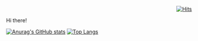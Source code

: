  <div align=right>
	
[![Hits](https://hits.seeyoufarm.com/api/count/incr/badge.svg?url=https%3A%2F%2Fgithub.com%2Fheesmile0310&count_bg=%23FFF78C&title_bg=%23555555&icon=github.svg&icon_color=%23E7E7E7&title=hits&edge_flat=false)](https://hits.seeyoufarm.com)
	
  </div>
  
Hi there!

[![Anurag's GitHub stats](https://github-readme-stats.vercel.app/api?username=heesmile0310)](https://github.com/anuraghazra/github-readme-stats)
[![Top Langs](https://github-readme-stats.vercel.app/api/top-langs/?username=heesmile0310&layout=compact)](https://github.com/anuraghazra/github-readme-stats)

